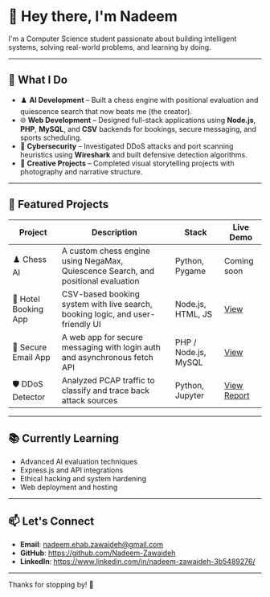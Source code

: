 # 👋 Hey there, I'm Nadeem

I'm a Computer Science student passionate about building intelligent systems, solving real-world problems, and learning by doing.

---

## 🧠 What I Do

- ♟️ **AI Development** – Built a chess engine with positional evaluation and quiescence search that now beats me (the creator).
- 🌐 **Web Development** – Designed full-stack applications using **Node.js**, **PHP**, **MySQL**, and **CSV** backends for bookings, secure messaging, and sports scheduling.
- 🔐 **Cybersecurity** – Investigated DDoS attacks and port scanning heuristics using **Wireshark** and built defensive detection algorithms.
- 📸 **Creative Projects** – Completed visual storytelling projects with photography and narrative structure.

---

## 🚀 Featured Projects

| Project | Description | Stack | Live Demo |
|--------|-------------|-------|-----------|
| ♟️ Chess AI | A custom chess engine using NegaMax, Quiescence Search, and positional evaluation | Python, Pygame | Coming soon |
| 🏨 Hotel Booking App | CSV-based booking system with live search, booking logic, and user-friendly UI | Node.js, HTML, JS | [View](#) |
| 📧 Secure Email App | A web app for secure messaging with login auth and asynchronous fetch API | PHP / Node.js, MySQL | [View](#) |
| 🛡️ DDoS Detector | Analyzed PCAP traffic to classify and trace back attack sources | Python, Jupyter | [View Report](#) |

---

## 📚 Currently Learning

- Advanced AI evaluation techniques  
- Express.js and API integrations  
- Ethical hacking and system hardening  
- Web deployment and hosting

---

## 📫 Let's Connect

- **Email**: nadeem.ehab.zawaideh@gmail.com  
- **GitHub**: https://github.com/Nadeem-Zawaideh  
- **LinkedIn**: https://www.linkedin.com/in/nadeem-zawaideh-3b5489276/

---

Thanks for stopping by! 🙌
